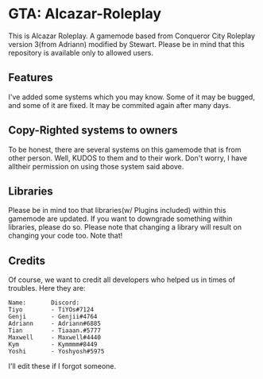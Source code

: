# GTA: Alcazar-Roleplay

This is Alcazar Roleplay. A gamemode based from Conqueror City Roleplay version 3(from Adriann) modified by Stewart.
Please be in mind that this repository is available only to allowed users. 

## Features

I've added some systems which you may know. Some of it may be bugged, and some of it are fixed. It may be commited again after many days.

## Copy-Righted systems to owners
To be honest, there are several systems on this gamemode that is from other person. Well, KUDOS to them and to their work. Don't worry, I have alltheir permission on using those system said above.

## Libraries
Please be in mind too that libraries(w/ Plugins included) within this gamemode are updated. If you want to downgrade something within libraries, please do so. Please note that changing a library will result on changing your code too. Note that!

## Credits
Of course, we want to credit all developers who helped us in times of troubles. Here they are:

```
Name:       Discord:
Tiyo        - TiYOs#7124
Genji       - Genjii#4764
Adriann     - Adriann#6885
Tian        - Tiaaan.#5777
Maxwell     - Maxwell#4440
Kym         - Kymmmm#8449
Yoshi       - Yoshyosh#5975
```

I'll edit these if I forgot someone.
